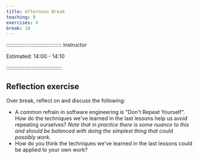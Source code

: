 ```yaml
---
title: Afternoon Break
teaching: 0
exercises: 0
break: 10
---
```


::::::::::::::::::::::::::::::::::::: instructor

Estimated: 14:00 - 14:10

:::::::::::::::::::::::::::::::::::::

## Reflection exercise

Over break, reflect on and discuss the following:

- A common refrain in software engineering is "Don't Repeat Yourself". How do the techniques we've learned in the last
  lessons help us avoid repeating ourselves? *Note that in practice there is some nuance to this and should be balanced
  with doing the simplest thing that could possibly work.*
- How do you think the techniques we've learned in the last lessons could be applied to your own work?


